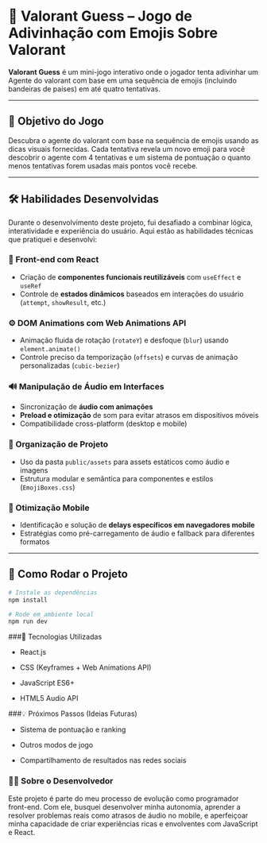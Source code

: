 # 🧠 Valorant Guess – Jogo de Adivinhação com Emojis Sobre Valorant

**Valorant Guess** é um mini-jogo interativo onde o jogador tenta adivinhar um Agente do valorant com base em uma sequência de emojis (incluindo bandeiras de países) em até quatro tentativas.

---

## 🎯 Objetivo do Jogo

Descubra o agente do valorant com base na sequência de emojis usando as dicas visuais fornecidas. Cada tentativa revela um novo emoji para você descobrir o agente com 4 tentativas e um sistema de pontuação o quanto menos tentativas forem usadas mais pontos você recebe.

---

## 🛠️ Habilidades Desenvolvidas

Durante o desenvolvimento deste projeto, fui desafiado a combinar lógica, interatividade e experiência do usuário. Aqui estão as habilidades técnicas que pratiquei e desenvolvi:

### 🎨 Front-end com React

- Criação de **componentes funcionais reutilizáveis** com `useEffect` e `useRef`
- Controle de **estados dinâmicos** baseados em interações do usuário (`attempt`, `showResult`, etc.)

### ⚙️ DOM Animations com Web Animations API

- Animação fluida de rotação (`rotateY`) e desfoque (`blur`) usando `element.animate()`
- Controle preciso da temporização (`offsets`) e curvas de animação personalizadas (`cubic-bezier`)

### 🔊 Manipulação de Áudio em Interfaces

- Sincronização de **áudio com animações**
- **Preload e otimização** de som para evitar atrasos em dispositivos móveis
- Compatibilidade cross-platform (desktop e mobile)

### 📁 Organização de Projeto

- Uso da pasta `public/assets` para assets estáticos como áudio e imagens
- Estrutura modular e semântica para componentes e estilos (`EmojiBoxes.css`)

### 📱 Otimização Mobile

- Identificação e solução de **delays específicos em navegadores mobile**
- Estratégias como pré-carregamento de áudio e fallback para diferentes formatos


---

## 🚀 Como Rodar o Projeto

```bash
# Instale as dependências
npm install

# Rode em ambiente local
npm run dev
```

###📌 Tecnologias Utilizadas
- React.js

- CSS (Keyframes + Web Animations API)

- JavaScript ES6+

- HTML5 Audio API

###💡 Próximos Passos (Ideias Futuras)
 - Sistema de pontuação e ranking

- Outros modos de jogo

 - Compartilhamento de resultados nas redes sociais

### 👨‍💻 Sobre o Desenvolvedor
Este projeto é parte do meu processo de evolução como programador front-end. Com ele, busquei desenvolver minha autonomia, aprender a resolver problemas reais como atrasos de áudio no mobile, e aperfeiçoar minha capacidade de criar experiências ricas e envolventes com JavaScript e React.
